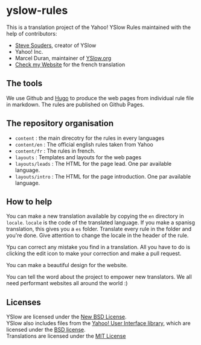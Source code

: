 yslow-rules
===========

This is a translation project of the Yahoo! YSlow Rules maintained with the help of contributors:

- [Steve Souders](http://stevesouders.com/), creator of YSlow
- Yahoo! Inc.
- Marcel Duran, maintainer of [YSlow.org](http://yslow.org/)
- [Check my Website](http://www.checkmy.ws/) for the french translation

## The tools

We use Github and [Hugo](http://hugo.spf13.com/) to produce the web pages from individual rule file in markdown. The rules are published on Github Pages.

## The repository organisation

- `content` : the main direcotry for the rules in every languages
- `content/en` : The official english rules taken from Yahoo
- `content/fr` : The rules in french. 
- `layouts` : Templates and layouts for the web pages
- `layouts/leads` : The HTML for the page lead. One par available language.
- `layouts/intro` : The HTML for the page introduction. One par available language.

## How to help

You can make a new translation available by copying the `en` directory in `locale`. `locale` is the code of the translated language. If you make a spanisg translation, this gives you a `es` folder. Translate every rule in the folder and you're done. Give attention to change the locale in the header of the rule.

Ypu can correct any mistake you find in a translation. All you have to do is clicking the edit icon to make your correction and make a pull request.

You can make a beautiful design for the website.

You can tell the word about the project to empower new translators. We all need performant websites all around the world :)

## Licenses
YSlow are licensed under the <a href="https://raw.github.com/marcelduran/yslow/master/LICENSE.txt">New BSD License</a>.<br>
		YSlow also includes files from the <a href="http://yuilibrary.com/">Yahoo! User Interface library</a>, which are licensed under the <a href="http://yuilibrary.com/license/">BSD license</a>.<br>
		Translations are licensed under the <a href="https://raw.github.com/checkmyws/yslow-rules/master/LICENSE">MIT License</a>
